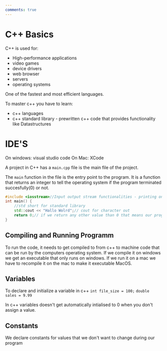 ```yaml
---
comments: true
--- 
```

# C++ Basics
C++ is used for: 
- High-performance applications
- video games
- device drivers
- web browser
- servers
- operating systems

One of the fastest and most efficient languages.

To master c++ you have to learn: 
- c++ languages
- c++ standard library - prewritten c++ code that provides functionality like Datastructures

# IDE'S
On windows: visual studio code
On Mac: XCode

A project in C++ has a `main.cpp` file is the main file of the project.

The `main` function in the file is the entry point to the program.
It is a function that returns an integer to tell the operating system if the program terminated succesfully(0) or not.

```cpp
#include <iosstream>//Input output stream functionalities - printing on the screen or getting user input
int main() {
    //std short for standard library
    std::cout << "Hallo Wolrd";// cout for character out
    return 0;// if we return any other value than 0 that means our programm hat an error.
}
```
## Compiling and Running Programm
To run the code, it needs to get compiled to from c++ to machine code that can be run by the computers operating system.
If we compile it on windows we get an executable that only runs on windows. If we run it on a mac we have to recompile it on the mac to make it executable MacOS.

## Variables
To declare and initialize a variable in c++
`int file_size = 100;`
`double sales = 9.99`

In c++ variables doesn't get automatically intialised to 0 when you don't assign a value.

## Constants
We declare constants for values that we don't want to change during our program